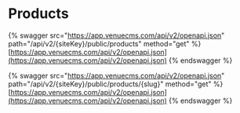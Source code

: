# Products

{% swagger src="https://app.venuecms.com/api/v2/openapi.json" path="/api/v2/{siteKey}/public/products" method="get" %}
[https://app.venuecms.com/api/v2/openapi.json](https://app.venuecms.com/api/v2/openapi.json)
{% endswagger %}

{% swagger src="https://app.venuecms.com/api/v2/openapi.json" path="/api/v2/{siteKey}/public/products/{slug}" method="get" %}
[https://app.venuecms.com/api/v2/openapi.json](https://app.venuecms.com/api/v2/openapi.json)
{% endswagger %}

